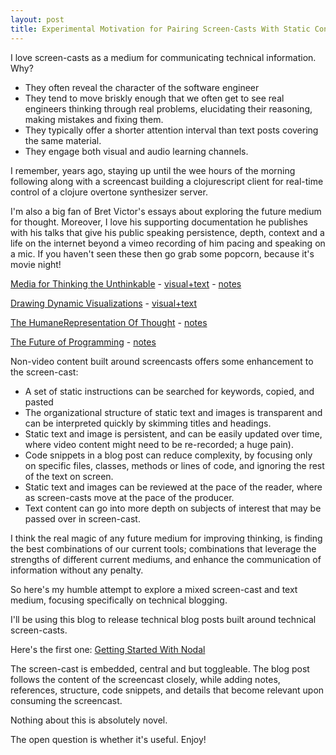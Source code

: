 ```yaml
---
layout: post
title: Experimental Motivation for Pairing Screen-Casts With Static Content in Technical Blog Post
---
```


I love screen-casts as a medium for communicating technical information. Why?

* They often reveal the character of the software engineer
* They tend to move briskly enough that we often get to see real engineers thinking through real problems, elucidating their reasoning, making mistakes and fixing them.
* They typically offer a shorter attention interval than text posts covering the same material.
* They engage both visual and audio learning channels.

I remember, years ago, staying up until the wee hours of the morning following along with a screencast building a clojurescript client for real-time control of a clojure overtone synthesizer server.

I'm also a big fan of Bret Victor's essays about exploring the future medium for thought. Moreover, I love his supporting documentation he publishes with his talks that give his public speaking persistence, depth, context and a life on the internet beyond a vimeo recording of him pacing and speaking on a mic. If you haven't seen these then go grab some popcorn, because it's movie night!

[Media for Thinking the Unthinkable](https://vimeo.com/67076984) - [visual+text](http://worrydream.com/MediaForThinkingTheUnthinkable/) - [notes](http://worrydream.com/MediaForThinkingTheUnthinkable/note.html)

[Drawing Dynamic Visualizations](https://vimeo.com/66085662) - [visual+text](http://worrydream.com/DrawingDynamicVisualizationsTalkAddendum/)

[The HumaneRepresentation Of Thought](https://vimeo.com/115154289) - [notes](http://worrydream.com/TheHumaneRepresentationOfThought/note.html)

[The Future of Programming](https://vimeo.com/71278954) - [notes](http://worrydream.com/dbx/)

Non-video content built around screencasts offers some enhancement to the screen-cast:

* A set of static instructions can be searched for keywords, copied, and pasted
* The organizational structure of static text and images is transparent and can be interpreted quickly by skimming titles and headings.
* Static text and image is persistent, and can be easily updated over time, where video content might need to be re-recorded; a huge pain).
* Code snippets in a blog post can reduce complexity, by focusing only on specific files, classes, methods or lines of code, and ignoring the rest of the text on screen.
* Static text and images can be reviewed at the pace of the reader, where as screen-casts move at the pace of the producer.
* Text content can go into more depth on subjects of interest that may be passed over in screen-cast.

I think the real magic of any future medium for improving thinking, is finding the best combinations of our current tools; combinations that leverage the strengths of different current mediums, and enhance the communication of information without any penalty.

So here's my humble attempt to explore a mixed screen-cast and text medium, focusing specifically on technical blogging.

I'll be using this blog to release technical blog posts built around technical screen-casts.

Here's the first one: [Getting Started With Nodal](http://nsipplswezey.github.io/2016/04/08/Nodal-JS-Part-1-Version-2.html)

The screen-cast is embedded, central and but toggleable. The blog post follows the content of the screencast closely, while adding notes, references, structure, code snippets, and details that become relevant upon consuming the screencast.

Nothing about this is absolutely novel.

The open question is whether it's useful. Enjoy!
